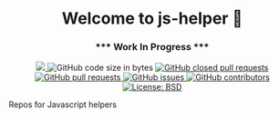 <h1 align="center">Welcome to js-helper 👋</h1>
<h3 align="center">*** Work In Progress ***</h3>
<p align="center">
  <a href="https://github.com/darijavan/js-helper/commits/master">
    <img src="https://img.shields.io/github/last-commit/darijavan/js-helper.svg" target="_blank" />
  </a>
  <img alt="GitHub code size in bytes" src="https://img.shields.io/github/languages/code-size/darijavan/js-helper">
  <a href="https://github.com/darijavan/js-helper/issues?q=is%3Apr+is%3Aclosed">
    <img alt="GitHub closed pull requests" src="https://img.shields.io/github/issues-pr-closed-raw/darijavan/js-helper"> 
  </a>
  <a href="https://github.com/darijavan/js-helper/pulls">
    <img alt="GitHub pull requests" src="https://img.shields.io/github/issues-pr/darijavan/js-helper">
  </a>
  <a href="https://github.com/darijavan/js-helper/issues">
    <img alt="GitHub issues" src="https://img.shields.io/github/issues/darijavan/js-helper">
  </a>
  <a href="https://github.com/darijavan/js-helper/graphs/contributors">
    <img alt="GitHub contributors" src="https://img.shields.io/github/contributors/darijavan/js-helper">
  </a>
  <a href="https://github.com/darijavan/js-helper/blob/master/LICENSE">
    <img alt="License: BSD" src="https://img.shields.io/badge/license-GNU-green.svg" target="_blank" />
  </a>
</p>
Repos for Javascript helpers
